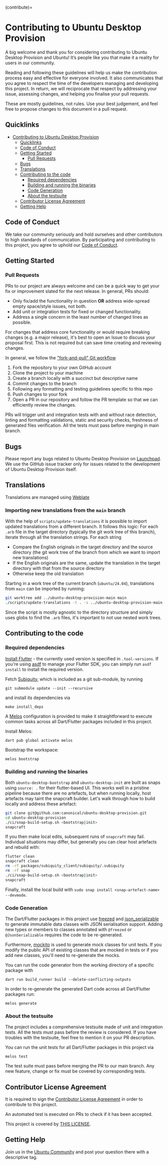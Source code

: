 (contribute)=

# Contributing to Ubuntu Desktop Provision

A big welcome and thank you for considering contributing to Ubuntu Desktop Provision and Ubuntu! It’s people like you that make it a reality for users in our community.

Reading and following these guidelines will help us make the contribution process easy and effective for everyone involved. It also communicates that you agree to respect the time of the developers managing and developing this project. In return, we will reciprocate that respect by addressing your issue, assessing changes, and helping you finalise your pull requests.

These are mostly guidelines, not rules. Use your best judgement, and feel free to propose changes to this document in a pull request.

## Quicklinks

- [Contributing to Ubuntu Desktop Provision](#contributing-to-ubuntu-desktop-provision)
  - [Quicklinks](#quicklinks)
  - [Code of Conduct](#code-of-conduct)
  - [Getting Started](#getting-started)
    - [Pull Requests](#pull-requests)
  - [Bugs](#bugs)
  - [Translations](#translations)
  - [Contributing to the code](#contributing-to-the-code)
    - [Required dependencies](#required-dependencies)
    - [Building and running the binaries](#building-and-running-the-binaries)
    - [Code Generation](#code-generation)
    - [About the testsuite](#about-the-testsuite)
  - [Contributor License Agreement](#contributor-license-agreement)
  - [Getting Help](#getting-help)

## Code of Conduct

We take our community seriously and hold ourselves and other contributors to high standards of communication. By participating and contributing to this project, you agree to uphold our [Code of Conduct](https://ubuntu.com/community/code-of-conduct).

## Getting Started

### Pull Requests

PRs to our project are always welcome and can be a quick way to get your fix or improvement slated for the next release. In general, PRs should:

* Only fix/add the functionality in question **OR** address wide-spread empty space/style issues, not both.
* Add unit or integration tests for fixed or changed functionality.
* Address a single concern in the least number of changed lines as possible.

For changes that address core functionality or would require breaking changes (e.g. a major release), it's best to open an Issue to discuss your proposal first. This is not required but can save time creating and reviewing changes.

In general, we follow the ["fork-and-pull" Git workflow](https://github.com/susam/gitpr)

1. Fork the repository to your own GitHub account
1. Clone the project to your machine
1. Create a branch locally with a succinct but descriptive name
1. Commit changes to the branch
1. Following any formatting and testing guidelines specific to this repo
1. Push changes to your fork
1. Open a PR in our repository and follow the PR template so that we can efficiently review the changes.

PRs will trigger unit and integration tests with and without race detection, linting and formatting validations, static and security checks, freshness of generated files verification. All the tests must pass before merging in main branch.

## Bugs

Please report any bugs related to Ubuntu Desktop Provision on [Launchpad](https://bugs.launchpad.net/ubuntu-desktop-provision).
We use the GitHub issue tracker only for issues related to the development of Ubuntu Desktop Provision itself.

## Translations

Translations are managed using [Weblate](https://hosted.weblate.org/projects/ubuntu-desktop-translations/)

### Importing new translations from the `main` branch

With the help of `scripts/update-translations` it is possible to import updated translations from a different branch. It follows this logic:
For each `.arb` file in the target directory (typically the git work tree of this branch), iterate through all the translation strings. For each string
* Compare the English originals in the target directory and the source directory (the git work tree of the branch from which we want to import new translations)
* If the English originals are the same, update the translation in the target directory with that from the source directory
* Otherwise keep the old translation

Starting in a work tree of the current branch (`ubuntu/24.04`), translations from `main` can be imported by running:
```sh
git worktree add ../ubuntu-desktop-provision-main main
./scripts/update-translations -t . -s ../ubuntu-desktop-provision-main
```
Since the script is mostly agnostic to the directory structure and simply uses globs to find the `.arb` files, it's important to not use nested work trees.

## Contributing to the code

### Required dependencies

[Install Flutter](https://flutter.dev/docs/get-started/install/linux) - the currently used version is specified in `.tool-versions`. If you're using [asdf](https://asdf-vm.com/) to manage your Flutter SDK, you can simply run `asdf install` to install the required version.

Fetch [Subiquity](https://github.com/canonical/subiquity), which is included as a git sub-module, by running
```
git submodule update --init --recursive
```
and install its dependencies via
```
make install_deps
```

A [Melos](https://docs.page/invertase/melos) configuration is provided to make it straightforward to execute common tasks across all Dart/Flutter packages included in this project.

Install Melos:
```
dart pub global activate melos
```

Bootstrap the workspace:
```
melos bootstrap
```

### Building and running the binaries

Both `ubuntu-desktop-bootstrap` and `ubuntu-desktop-init` are built as snaps using `source: .` for their flutter-based UI. This works well in a pristine pipeline because there are no artefacts, but when running locally, host artefacts may taint the snapcraft builder. Let's walk through how to build locally and address these artefact:

```bash
git clone git@github.com:canonical/ubuntu-desktop-provision.git
cd ubuntu-desktop-provision
./ci/snap-build-setup.sh <bootstrap|init>
snapcraft
```

If you then make local edits, subsequent runs of `snapcraft` may fail. Individual situations may differ, but generally you can clear host artefacts and rebuild with:

```bash
flutter clean
snapcraft clean
rm -rf packages/subiquity_client/subiquity/.subiquity
rm -rf snap
./ci/snap-build-setup.sh <bootstrap|init>
snapcraft
```

Finally, install the local build with `sudo snap install <snap-artefact-name> --devmode`.

### Code Generation

The Dart/Flutter packages in this project use [freezed](https://pub.dev/packages/freezed) and
[json_serializable](https://pub.dev/packages/json_serializable) to generate
immutable data classes with JSON serialisation support.
Adding new types or members to classes annotated with `@freezed` or `@JsonSerializable` requires
the code to be re-generated.

Furthermore, [mockito](https://pub.dev/packages/mockito) is used to generate mock classes for unit tests.
If you modify the public API of existing classes that are mocked in tests or if you add new classes, you'll need to re-generate the mocks.

You can run the code generator from the working directory of a specific package with
```
dart run build_runner build --delete-conflicting-outputs
```

In order to re-generate the generated Dart code across all Dart/Flutter packages run:
```
melos generate
```

### About the testsuite

The project includes a comprehensive testsuite made of unit and integration tests. All the tests must pass before the review is considered. If you have troubles with the testsuite, feel free to mention it on your PR description.

You can run the unit tests for all Dart/Flutter packages in this project via
```
melos test
```

The test suite must pass before merging the PR to our main branch. Any new feature, change or fix must be covered by corresponding tests.

## Contributor License Agreement

It is required to sign the [Contributor License Agreement](https://ubuntu.com/legal/contributors) in order to contribute to this project.

An automated test is executed on PRs to check if it has been accepted.

This project is covered by [THIS LICENSE](LICENSE).

## Getting Help

Join us in the [Ubuntu Community](https://discourse.ubuntu.com/c/desktop/8) and post your question there with a descriptive tag.
